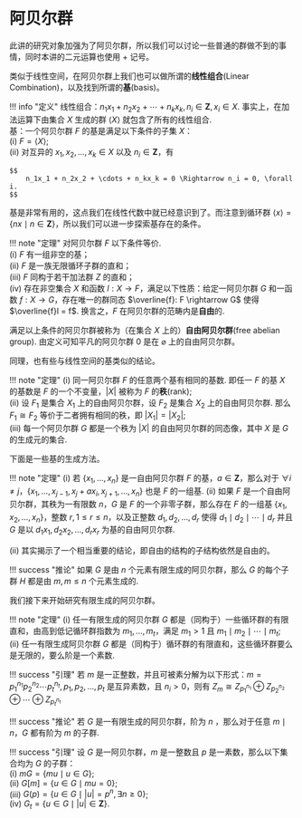 # 阿贝尔群

此讲的研究对象加强为了阿贝尔群，所以我们可以讨论一些普通的群做不到的事情，同时本讲的二元运算也使用 $+$ 记号。

类似于线性空间，在阿贝尔群上我们也可以做所谓的**线性组合**(Linear Combination)，以及找到所谓的**基**(basis)。  

!!! info "定义"
    线性组合：$n_1x_1 + n_2x_2 + \cdots + n_kx_k, n_i \in \mathbf{Z}, x_i \in X$. 事实上，在加法运算下由集合 $X$ 生成的群 $\langle X \rangle$ 就包含了所有的线性组合.  
    基：一个阿贝尔群 $F$ 的基是满足以下条件的子集 $X$：  
        (i) $F = \langle X \rangle$;  
        (ii) 对互异的 $x_1, x_2, \ldots, x_k \in X$ 以及 $n_i \in \mathbf{Z}$，有  
        
    $$
        n_1x_1 + n_2x_2 + \cdots + n_kx_k = 0 \Rightarrow n_i = 0, \forall i.
    $$

基是非常有用的，这点我们在线性代数中就已经意识到了。而注意到循环群 $\langle x \rangle = \{nx \mid n \in \mathbf{Z}\}$，所以我们可以进一步探索基存在的条件。

!!! note "定理"
    对阿贝尔群 $F$ 以下条件等价.  
    (i) $F$ 有一组非空的基；  
    (ii) $F$ 是一族无限循环子群的直和；  
    (iii) $F$ 同构于若干加法群 $Z$ 的直和；  
    (iv) 存在非空集合 $X$ 和函数 $l: X \rightarrow F$，满足以下性质：给定一阿贝尔群 $G$ 和一函数 $f: X \rightarrow G$，存在唯一的群同态 $\overline{f}: F \rightarrow G$ 使得 $\overline{f}l = f$. 换言之，$F$ 在阿贝尔群的范畴内是**自由**的.

满足以上条件的阿贝尔群被称为（在集合 $X$ 上的）**自由阿贝尔群**(free abelian group). 由定义可知平凡的阿贝尔群 $0$ 是在 $\varnothing$ 上的自由阿贝尔群。

同理，也有些与线性空间的基类似的结论。

!!! note "定理"
    (i) 同一阿贝尔群 $F$ 的任意两个基有相同的基数. 即任一 $F$ 的基 $X$ 的基数是 $F$ 的一个不变量，$\lvert X \rvert$ 被称为 $F$ 的**秩**(rank);  
    (ii) 设 $F_1$ 是集合 $X_1$ 上的自由阿贝尔群，设 $F_2$ 是集合 $X_2$ 上的自由阿贝尔群. 那么 $F_1 \cong F_2$ 等价于二者拥有相同的秩，即 $\lvert X_1 \rvert = \lvert X_2 \rvert$;  
    (iii) 每一个阿贝尔群 $G$ 都是一个秩为 $\lvert X \rvert$ 的自由阿贝尔群的同态像，其中 $X$ 是 $G$ 的生成元的集合. 

下面是一些基的生成方法。

!!! note "定理"
    (i) 若 $\{x_1, \ldots, x_n\}$ 是一自由阿贝尔群 $F$ 的基，$a \in \mathbf{Z}$，那么对于 $\forall i \neq j$，$\{x_1, \ldots, x_{j-1}, x_j + ax_i, x_{j+1}, \ldots, x_n\}$ 也是 $F$ 的一组基. 
    (ii) 如果 $F$ 是一个自由阿贝尔群，其秩为一有限数 $n$，$G$ 是 $F$ 的一个非零子群，那么存在 $F$ 的一组基 $\{x_1, x_2, \ldots, x_n\}$，整数 $r, 1 \leqslant r \leqslant n$，以及正整数 $d_1, d_2, \ldots, d_r$ 使得 $d_1 \mid d_2 \mid \cdots \mid d_r$ 并且 $G$ 是以 $d_1x_1, d_2x_2, \ldots, d_rx_r$ 为基的自由阿贝尔群.

(ii) 其实揭示了一个相当重要的结论，即自由的结构的子结构依然是自由的。

!!! success "推论"
    如果 $G$ 是由 $n$ 个元素有限生成的阿贝尔群，那么 $G$ 的每个子群 $H$ 都是由 $m, m \leqslant n$ 个元素生成的.

我们接下来开始研究有限生成的阿贝尔群。

!!! note "定理"
    (i) 任一有限生成的阿贝尔群 $G$ 都是（同构于）一些循环群的有限直和，由高到低记循环群指数为 $m_1, \ldots, m_t$，满足 $m_1 > 1$ 且 $m_1 \mid m_2 \mid \cdots \mid m_t$;  
    (ii) 任一有限生成阿贝尔群 $G$ 都是（同构于）循环群的有限直和，这些循环群要么是无限的，要么阶是一个素数. 

!!! success "引理"
    若 $m$ 是一正整数，并且可被素分解为以下形式：$m = p_1^{n_1}p_2^{n_2}\cdots p_t^{n_t}, p_1, p_2, \ldots, p_t$ 是互异素数，且 $n_i > 0$，则有 $Z_m \cong Z_{p_1^{n_1}} \oplus Z_{p_2^{n_2}} \oplus \cdots \oplus Z_{p_t^{n_t}}$

!!! success "推论"
    若 $G$ 是一有限生成的阿贝尔群，阶为 $n$ ，那么对于任意 $m \mid n$，$G$ 都有阶为 $m$ 的子群. 

!!! success "引理"
    设 $G$ 是一阿贝尔群，$m$ 是一整数且 $p$ 是一素数，那么以下集合均为 $G$ 的子群：  
    (i) $mG = \{mu \mid u \in G\}$;  
    (ii) $G[m] = \{u \in G \mid mu = 0\}$;  
    (iii) $G(p) = \{u \in G \mid \lvert u \rvert = p^n, \exists n \geqslant 0\}$;  
    (iv) $G_t = \{u \in G \mid \lvert u \rvert \in \mathbf{Z}\}$.